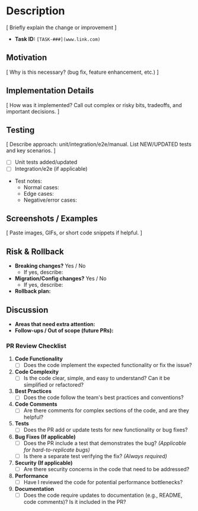 # Description

[ Briefly explain the change or improvement ]

- **Task ID:** `[TASK-###](www.link.com)`

## Motivation
[ Why is this necessary? (bug fix, feature enhancement, etc.) ]

## Implementation Details
[ How was it implemented? Call out complex or risky bits, tradeoffs, and important decisions. ]

## Testing
[ Describe approach: unit/integration/e2e/manual. List NEW/UPDATED tests and key scenarios. ]
- [ ] Unit tests added/updated
- [ ] Integration/e2e (if applicable)
- Test notes:
  - Normal cases:
  - Edge cases:
  - Negative/error cases:

## Screenshots / Examples
[ Paste images, GIFs, or short code snippets if helpful. ]

## Risk & Rollback
- **Breaking changes?** Yes / No  
  - If yes, describe:
- **Migration/Config changes?** Yes / No  
  - If yes, describe:
- **Rollback plan:** 

## Discussion
- **Areas that need extra attention:** 
- **Follow-ups / Out of scope (future PRs):**


### PR Review Checklist

1. **Code Functionality**
   - [ ] Does the code implement the expected functionality or fix the issue?

2. **Code Complexity**
   - [ ] Is the code clear, simple, and easy to understand? Can it be simplified or refactored?

3. **Best Practices**
   - [ ] Does the code follow the team's best practices and conventions?

4. **Code Comments**
   - [ ] Are there comments for complex sections of the code, and are they helpful?

5. **Tests**
   - [ ] Does the PR add or update tests for new functionality or bug fixes?

6. **Bug Fixes (If applicable)**
   - [ ] Does the PR include a test that demonstrates the bug? _(Applicable for hard-to-replicate bugs)_
   - [ ] Is there a separate test verifying the fix? _(Always required)_

7. **Security (If applicable)**
   - [ ] Are there security concerns in the code that need to be addressed?

8. **Performance**
   - [ ] Have I reviewed the code for potential performance bottlenecks?

9. **Documentation**
   - [ ] Does the code require updates to documentation (e.g., README, code comments)? Is it included in the PR?
